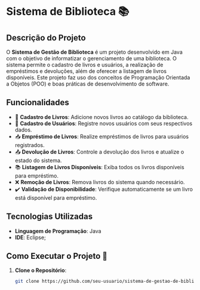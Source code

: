 # Sistema de Biblioteca 📚

## Descrição do Projeto
O **Sistema de Gestão de Biblioteca** é um projeto desenvolvido em Java com o objetivo de informatizar o gerenciamento de uma biblioteca. O sistema permite o cadastro de livros e usuários, a realização de empréstimos e devoluções, além de oferecer a listagem de livros disponíveis. Este projeto faz uso dos conceitos de Programação Orientada a Objetos (POO) e boas práticas de desenvolvimento de software.

## Funcionalidades
- 📖 **Cadastro de Livros**: Adicione novos livros ao catálogo da biblioteca.
- 👤 **Cadastro de Usuários**: Registre novos usuários com seus respectivos dados.
- 📥 **Empréstimo de Livros**: Realize empréstimos de livros para usuários registrados.
- 📤 **Devolução de Livros**: Controle a devolução dos livros e atualize o estado do sistema.
- 📚 **Listagem de Livros Disponíveis**: Exiba todos os livros disponíveis para empréstimo.
- ❌ **Remoção de Livros**: Remova livros do sistema quando necessário.
- ✔️ **Validação de Disponibilidade**: Verifique automaticamente se um livro está disponível para empréstimo.

## Tecnologias Utilizadas
- **Linguagem de Programação**: Java
- **IDE**: Eclipse;

## Como Executar o Projeto 🚀

1. **Clone o Repositório**:
   ```bash
   git clone https://github.com/seu-usuario/sistema-de-gestao-de-biblioteca.git
